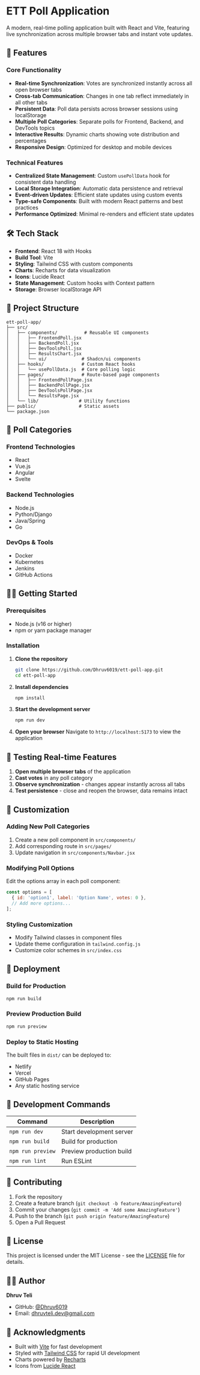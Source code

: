 # ETT Poll Application

A modern, real-time polling application built with React and Vite, featuring live synchronization across multiple browser tabs and instant vote updates.

## 🚀 Features

### Core Functionality
- **Real-time Synchronization**: Votes are synchronized instantly across all open browser tabs
- **Cross-tab Communication**: Changes in one tab reflect immediately in all other tabs
- **Persistent Data**: Poll data persists across browser sessions using localStorage
- **Multiple Poll Categories**: Separate polls for Frontend, Backend, and DevTools topics
- **Interactive Results**: Dynamic charts showing vote distribution and percentages
- **Responsive Design**: Optimized for desktop and mobile devices

### Technical Features
- **Centralized State Management**: Custom `usePollData` hook for consistent data handling
- **Local Storage Integration**: Automatic data persistence and retrieval
- **Event-driven Updates**: Efficient state updates using custom events
- **Type-safe Components**: Built with modern React patterns and best practices
- **Performance Optimized**: Minimal re-renders and efficient state updates

## 🛠️ Tech Stack

- **Frontend**: React 18 with Hooks
- **Build Tool**: Vite
- **Styling**: Tailwind CSS with custom components
- **Charts**: Recharts for data visualization
- **Icons**: Lucide React
- **State Management**: Custom hooks with Context pattern
- **Storage**: Browser localStorage API

## 📁 Project Structure

```
ett-poll-app/
├── src/
│   ├── components/          # Reusable UI components
│   │   ├── FrontendPoll.jsx
│   │   ├── BackendPoll.jsx
│   │   ├── DevToolsPoll.jsx
│   │   ├── ResultsChart.jsx
│   │   └── ui/             # Shadcn/ui components
│   ├── hooks/              # Custom React hooks
│   │   └── usePollData.js  # Core polling logic
│   ├── pages/              # Route-based page components
│   │   ├── FrontendPollPage.jsx
│   │   ├── BackendPollPage.jsx
│   │   ├── DevToolsPollPage.jsx
│   │   └── ResultsPage.jsx
│   └── lib/               # Utility functions
├── public/                # Static assets
└── package.json
```

## 🎯 Poll Categories

### Frontend Technologies
- React
- Vue.js
- Angular
- Svelte

### Backend Technologies
- Node.js
- Python/Django
- Java/Spring
- Go

### DevOps & Tools
- Docker
- Kubernetes
- Jenkins
- GitHub Actions

## 🏃‍♂️ Getting Started

### Prerequisites
- Node.js (v16 or higher)
- npm or yarn package manager

### Installation

1. **Clone the repository**
   ```bash
   git clone https://github.com/Dhruv6019/ett-poll-app.git
   cd ett-poll-app
   ```

2. **Install dependencies**
   ```bash
   npm install
   ```

3. **Start the development server**
   ```bash
   npm run dev
   ```

4. **Open your browser**
   Navigate to `http://localhost:5173` to view the application

## 🧪 Testing Real-time Features

1. **Open multiple browser tabs** of the application
2. **Cast votes** in any poll category
3. **Observe synchronization** - changes appear instantly across all tabs
4. **Test persistence** - close and reopen the browser, data remains intact

## 🎨 Customization

### Adding New Poll Categories
1. Create a new poll component in `src/components/`
2. Add corresponding route in `src/pages/`
3. Update navigation in `src/components/Navbar.jsx`

### Modifying Poll Options
Edit the options array in each poll component:
```javascript
const options = [
  { id: 'option1', label: 'Option Name', votes: 0 },
  // Add more options...
];
```

### Styling Customization
- Modify Tailwind classes in component files
- Update theme configuration in `tailwind.config.js`
- Customize color schemes in `src/index.css`

## 🚢 Deployment

### Build for Production
```bash
npm run build
```

### Preview Production Build
```bash
npm run preview
```

### Deploy to Static Hosting
The built files in `dist/` can be deployed to:
- Netlify
- Vercel
- GitHub Pages
- Any static hosting service

## 🔧 Development Commands

| Command | Description |
|---------|-------------|
| `npm run dev` | Start development server |
| `npm run build` | Build for production |
| `npm run preview` | Preview production build |
| `npm run lint` | Run ESLint |

## 🤝 Contributing

1. Fork the repository
2. Create a feature branch (`git checkout -b feature/AmazingFeature`)
3. Commit your changes (`git commit -m 'Add some AmazingFeature'`)
4. Push to the branch (`git push origin feature/AmazingFeature`)
5. Open a Pull Request

## 📄 License

This project is licensed under the MIT License - see the [LICENSE](LICENSE) file for details.

## 👨‍💻 Author

**Dhruv Teli**
- GitHub: [@Dhruv6019](https://github.com/Dhruv6019)
- Email: dhruvteli.dev@gmail.com

## 🙏 Acknowledgments

- Built with [Vite](https://vitejs.dev/) for fast development
- Styled with [Tailwind CSS](https://tailwindcss.com/) for rapid UI development
- Charts powered by [Recharts](https://recharts.org/)
- Icons from [Lucide React](https://lucide.dev/)